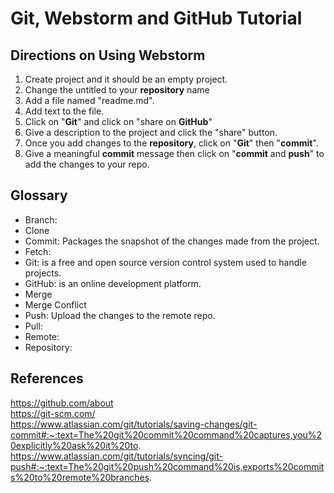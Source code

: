 # Git, Webstorm and GitHub Tutorial
## Directions on Using Webstorm
1. Create project and it should be an empty project. 
2. Change the untitled to your **repository** name
3. Add a file named "readme.md".
4. Add text to the file.
5. Click on "**Git**" and click on "share on **GitHub**"
6. Give a description to the project and click the "share" button. 
7. Once you add changes to the **repository**, click on "**Git**" then "**commit**".
8. Give a meaningful **commit** message then click on "**commit** and **push**" to add the changes to your repo.
## Glossary
* Branch:
* Clone
* Commit: Packages the snapshot of the changes made from the project.
* Fetch:
* Git: is a free and open source version control system used to handle projects.
* GitHub: is an online development platform.
* Merge
* Merge Conflict
* Push: Upload the changes to the remote repo.
* Pull: 
* Remote:
* Repository:
## References
https://github.com/about \
https://git-scm.com/ \
https://www.atlassian.com/git/tutorials/saving-changes/git-commit#:~:text=The%20git%20commit%20command%20captures,you%20explicitly%20ask%20it%20to. \
https://www.atlassian.com/git/tutorials/syncing/git-push#:~:text=The%20git%20push%20command%20is,exports%20commits%20to%20remote%20branches.
